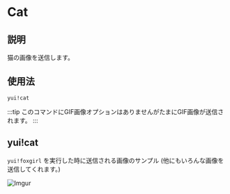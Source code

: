# Cat

## 説明

猫の画像を送信します。

## 使用法

`yui!cat`

:::tip
このコマンドにGIF画像オプションはありませんがたまにGIF画像が送信されます。
:::

## yui!cat

`yui!foxgirl` を実行した時に送信される画像のサンプル (他にもいろんな画像を送信してくれます。)

![Imgur](https://i.imgur.com/i2HHYKb.png)